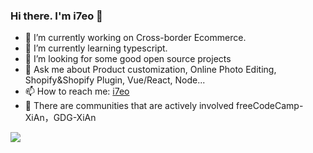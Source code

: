 ### Hi there. I'm i7eo 👋 
<!-- **i7eo/i7eo** is a ✨ _special_ ✨ repository because its `README.md` (this file) appears on your GitHub profile. 
- 👯 I’m looking to collaborate on ...
- 😄 Pronouns: ...
-->

- 🔭  I’m currently working on Cross-border Ecommerce.
- 🌱  I’m currently learning typescript.
- 🤔  I’m looking for some good open source projects
- 💬  Ask me about Product customization, Online Photo Editing, Shopify&Shopify Plugin, Vue/React, Node...
- 📫  How to reach me: [i7eo](https://i7eo.com/about/)
- 🏢  There are communities that are actively involved freeCodeCamp-XiAn，GDG-XiAn


<img align="left" src="https://github-readme-stats.vercel.app/api?username=i7eo&count_private=true&show_icons=true&theme=nightowl&hide_title=true" />


